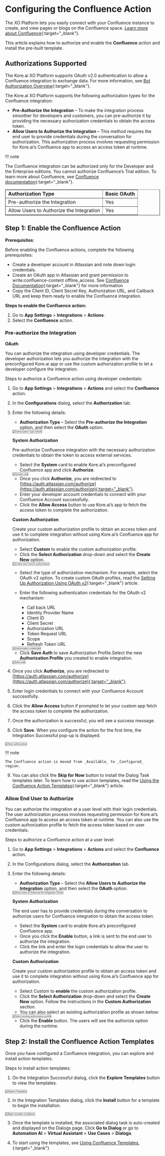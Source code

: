 # Configuring the Confluence Action

The XO Platform lets you easily connect with your Confluence instance to create, and view pages or blogs on the Confluence space. [Learn more about Confluence](https://support.atlassian.com/confluence-cloud/resources/){:target="_blank"}.

This article explains how to authorize and enable the **Confluence** action and install the pre-built template.


## Authorizations Supported

The Kore.ai XO Platform supports OAuth v2.0 authentication to allow a Confluence integration to exchange data. For more information, see [Bot Authorization Overview](../../../../dev-tools/bot-authorization/bot-authentication){:target="_blank"}. 

The Kore.ai XO Platform supports the following authorization types for the Confluence integration:

* **Pre-Authorize the Integration** – To make the integration process smoother for developers and customers, you can pre-authorize it by providing the necessary authorization credentials to obtain the access token.
* **Allow Users to Authorize the Integration** – This method requires the end user to provide credentials during the conversation for authorization. This authorization process involves requesting permission for Kore.ai’s Confluence app to access an access token at runtime.

!!! note

  The Confluence integration can be authorized only for the Developer and the Enterprise editions. You cannot authorize Confluence’s Trial edition. To learn more about Confluence, see [Confluence documentation](https://support.atlassian.com/confluence-cloud/docs/configure-confluence-cloud/){:target="_blank"}.

<table border="1">
  <tr>
   <td>
<strong>Authorization Type</strong>
   </td>
   <td><strong>Basic OAuth</strong>
   </td>
  </tr>
  <tr>
   <td>Pre-authorize the Integration
   </td>
   <td>Yes
   </td>
  </tr>
  <tr>
   <td>Allow Users to Authorize the Integration
   </td>
   <td>Yes
   </td>
  </tr>
</table>



## Step 1: Enable the Confluence Action

**Prerequisites**:

Before enabling the Confluence actions, complete the following prerequisites:

* Create a developer account in Atlassian and note down login credentials.
* Create an OAuth app in Atlassian and grant permission to write:confluence-content offline_access. See [Confluence Documentation](https://developer.atlassian.com/cloud/jira/platform/oauth-2-3lo-apps/#overview){:target="_blank"} for more information
* Copy the Client ID, Client Secret Key, Authorization URL, and Callback URL and keep them ready to enable the Confluence integration.

**Steps to enable the Confluence action:**

1. Go to **App Settings** > **Integrations** > **Actions**.
2. Select the **Confluence** action.  


### Pre-authorize the Integration

**OAuth**

You can authorize the integration using developer credentials. The developer authorization lets you authorize the integration with the preconfigured Kore.ai app or use the custom authorization profile to let a developer configure the integration.

Steps to authorize a Confluence action using developer credentials:

1. Go to **App Settings** > **Integrations** > **Actions** and select the **Confluence** action.
2. In the **Configurations** dialog, select the **Authorization** tab.
3. Enter the following details:

    * **Authorization Type** – Select the **Pre-authorize the Integration** option, and then select the **OAuth** option.  
    <img src="../images/confluence-action-img2.png" alt="Authorization Type-OAuth" title="Authorization Type-OAuth" style="border: 1px solid gray;zoom:50%;"/>  
          
        
    **System Authorization**

    Pre-authorize Confluence integration with the necessary authorization credentials to obtain the token to access external services.

      * Select the **System** card to enable Kore.ai’s preconfigured Confluence app and click **Authorize**.  
      <img src="../images/confluence-action-img3.png" alt="System card" title="System card" style="border: 1px solid gray;zoom:50%;"/>  
        
      * Once you click **Authorize**, you are redirected to [https://auth.atlassian.com/authorize](https://auth.atlassian.com/authorize){:target="_blank"}.
      * Enter your developer account credentials to connect with your Confluence Account successfully.
      * Click the **Allow Access** button to use Kore.ai’s app to fetch the access token to complete the authorization.

    
    **Custom Authorization**

    Create your custom authorization profile to obtain an access token and use it to complete integration without using Kore.ai’s Confluence app for authorization.

      * Select **Custom** to enable the custom authorization profile.
      * Click the **Select Authorization** drop-down and select the **Create New** option.  
      <img src="../images/confluence-action-img4.png" alt="Create new Custom authorization" title="Create new Custom authorization" style="border: 1px solid gray;zoom:50%;"/>

      * Select the type of authorization mechanism. For example, select the OAuth v2 option. To create custom OAuth profiles, read the [Setting Up Authorization Using OAuth v2](../../../../dev-tools/bot-authorization/setting-up-authorization-using-oauth-v2){:target="_blank"} article.
      * Enter the following authentication credentials for the OAuth v2 mechanism:

          * Call back URL
          * Identity Provider Name
          * Client ID
          * Client Secret
          * Authorization URL
          * Token Request URL
          * Scope
          * Refresh Token URL  
      <img src="../images/confluence-action-img5.png" alt="Authorization credentials" title="Authorization credentials" style="border: 1px solid gray;zoom:50%;"/>

      * Click **Save Auth** to save Authorization Profile.Select the new **Authorization Profile** you created to enable integration.  
      <img src="../images/confluence-action-img6.png" alt="Save auth" title="Save auth" style="border: 1px solid gray;zoom:50%;"/>

4. Once you click **Authorize**, you are redirected to [https://auth.atlassian.com/authorize](https://auth.atlassian.com/authorize){:target="_blank"}.
5. Enter login credentials to connect with your Confluence Account successfully.
6. Click the **Allow Access** button if prompted to let your custom app fetch the access token to complete the authorization.
7. Once the authorization is successful, you will see a success message.
8. Click **Save**. When you configure the action for the first time, the Integration Successful pop-up is displayed.  
<img src="../images/confluence-action-img7.png" alt="Save authorization" title="Save authorization" style="border: 1px solid gray;zoom:50%;"/>

  !!! note

    The Confluence action is moved from _Available_ to _Configured_ region.

9. You can also click the **Skip for Now** button to install the Dialog Task templates later. To learn how to use action templates, read the [Using the Confluence Action Templates](../using-the-confluence-action-templates/){:target="_blank"} article.


### Allow End User to Authorize

You can authorize the integration at a user level with their login credentials. The user authorization process involves requesting permission for Kore.ai’s Confluence app to access an access token at runtime. You can also use the custom authorization profile to fetch the access token based on user credentials.

Steps to authorize a Confluence action at a user level:

1. Go to **App Settings** > **Integrations** > **Actions** and select the **Confluence** action.
2. In the Configurations dialog, select the **Authorization** tab.
3. Enter the following details:
    * **Authorization Type** – Select the **Allow Users to Authorize the Integration** option, and then select the **OAuth** option.  
    <img src="../images/confluence-action-img8.png" alt="Allow Users to Authorize the Integration-OAuth" title="Allow Users to Authorize the Integration-OAuth" style="border: 1px solid gray;zoom:50%;"/>


    **System Authorization**

    The end user has to provide credentials during the conversation to authorize users for Confluence integration to obtain the access token.
    
    * Select the **System** card to enable Kore.ai’s preconfigured Confluence app.
    * Once you click the **Enable** button, a link is sent to the end user to authorize the integration.
    * Click the link and enter the login credentials to allow the user to authorize the integration.

    **Custom Authorization**

    Create your custom authorization profile to obtain an access token and use it to complete integration without using Kore.ai’s Confluence app for authorization.

    * Select Custom to **enable** the custom authorization profile.
    * Click the **Select Authorization** drop-down and select the **Create New** option. Follow the instructions in the **Custom Authorization** section.
    * You can also select an existing authorization profile as shown below:  
    <img src="../images/confluence-action-img9.png" alt="Select existing authorization profile" title="Select existing authorization profile" style="border: 1px solid gray;zoom:50%;"/>

    * Click the **Enable** button. The users will see the authorize option during the runtime.


## Step 2: Install the Confluence Action Templates

Once you have configured a Confluence integration, you can explore and install action templates.

Steps to install action templates:

1. On the Integration Successful dialog, click the **Explore Templates** button to view the templates.  
<img src="../images/confluence-action-img10.png" alt="Explore Templates" title="Explore Templates" style="border: 1px solid gray;zoom:50%;"/>

2. In the Integration Templates dialog, click the **Install** button for a template to begin the installation.  
<img src="../images/confluence-action-img11.png" alt="Begin template installation" title="Begin template installation" style="border: 1px solid gray;zoom:50%;"/>

3. Once the template is installed, the associated dialog task is auto-created and displayed on the Dialogs page. Click **Go to Dialog** or go to **Automation AI** > **Virtual Assistant** > **Use Cases** > **Dialogs**.

4. To start using the templates, see [Using Confluence Templates.](using-the-confluence-action-templates.md){:target="_blank"}